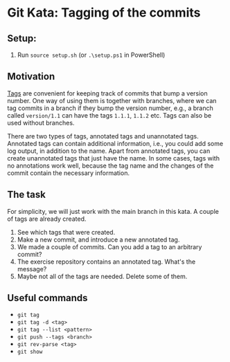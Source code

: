# Git Kata: Tagging of the commits
## Setup:

1. Run `source setup.sh` (or `.\setup.ps1` in PowerShell)

## Motivation

[Tags](https://git-scm.com/book/en/v2/Git-Basics-Tagging) are convenient for
keeping track of commits that bump a version number. One way of using them is
together with branches, where we can tag commits in a branch if they bump the
version number, e.g., a branch called `version/1.1` can have the tags `1.1.1`,
`1.1.2` etc. Tags can also be used without branches.

There are two types of tags, annotated tags and unannotated tags. Annotated tags
can contain additional information, i.e., you could add some log output, in
addition to the name. Apart from annotated tags, you can create unannotated tags
that just have the name. In some cases, tags with no annotations work well,
because the tag name and the changes of the commit contain the necessary information.

## The task

For simplicity, we will just work with the main branch in this kata. A couple
of tags are already created.

1. See which tags that were created.
2. Make a new commit, and introduce a new annotated tag.
3. We made a couple of commits. Can you add a tag to an arbitrary commit?
4. The exercise repository contains an annotated tag. What's the message?
5. Maybe not all of the tags are needed. Delete some of them.

## Useful commands
- `git tag`
- `git tag -d <tag>`
- `git tag --list <pattern>`
- `git push --tags <branch>`
- `git rev-parse <tag>`
- `git show`
